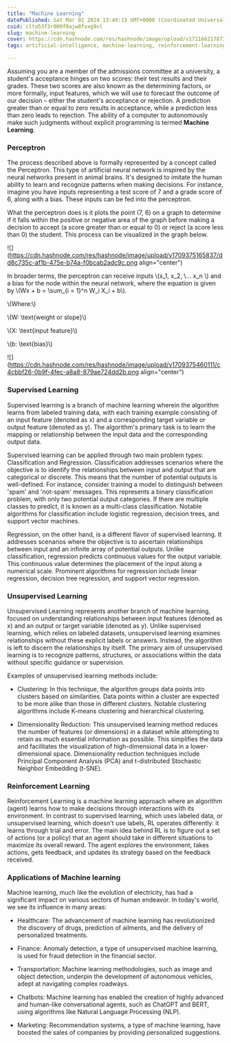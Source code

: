 ```yaml
---
title: "Machine Learning"
datePublished: Sat Mar 02 2024 13:49:13 GMT+0000 (Coordinated Universal Time)
cuid: clta53f2r000f0ajw8fvxg9vl
slug: machine-learning
cover: https://cdn.hashnode.com/res/hashnode/image/upload/v1711662178735/bced2686-bf63-4574-8e59-470fa1f5a0d0.jpeg
tags: artificial-intelligence, machine-learning, reinforcement-learning, supervised-learning, perceptron

---
```


Assuming you are a member of the admissions committee at a university, a student's acceptance hinges on two scores: their test results and their grades. These two scores are also known as the determining factors, or more formally, input features, which we will use to forecast the outcome of our decision – either the student's acceptance or rejection. A prediction greater than or equal to zero results in acceptance, while a prediction less than zero leads to rejection. The ability of a computer to autonomously make such judgments without explicit programming is termed **Machine Learning**.

### Perceptron

The process described above is formally represented by a concept called the Perceptron. This type of artificial neural network is inspired by the neural networks present in animal brains. It's designed to imitate the human ability to learn and recognize patterns when making decisions. For instance, imagine you have inputs representing a test score of 7 and a grade score of 6, along with a bias. These inputs can be fed into the perceptron.

What the perceptron does is it plots the point (7, 6) on a graph to determine if it falls within the positive or negative area of the graph before making a decision to accept (a score greater than or equal to 0) or reject (a score less than 0) the student. This process can be visualized in the graph below.

![](https://cdn.hashnode.com/res/hashnode/image/upload/v1709375165837/dd8c735c-af1b-475e-b74a-f0bcab2adc9c.png align="center")

In broader terms, the perceptron can receive inputs \\(x_1, x_2, \\... x_n \\) and a bias for the node within the neural network, where the equation is given by \\(Wx + b = \sum_{i = 1}^n W_i X_i + b\\).

\\(Where:\\)

\\(W: \text{weight or slope}\\)

\\(X: \text{input feature}\\)

\\(b: \text{bias}\\)

![](https://cdn.hashnode.com/res/hashnode/image/upload/v1709375460111/c4cbbf26-0b9f-4fec-a8a8-879ae724dd2b.png align="center")

### Supervised Learning

Supervised learning is a branch of machine learning wherein the algorithm learns from labeled training data, with each training example consisting of an input feature (denoted as x) and a corresponding target variable or output feature (denoted as y). The algorithm's primary task is to learn the mapping or relationship between the input data and the corresponding output data.

Supervised learning can be applied through two main problem types: Classification and Regression. Classification addresses scenarios where the objective is to identify the relationships between input and output that are categorical or discrete. This means that the number of potential outputs is well-defined. For instance, consider training a model to distinguish between 'spam' and 'not-spam' messages. This represents a binary classification problem, with only two potential output categories. If there are multiple classes to predict, it is known as a multi-class classification. Notable algorithms for classification include logistic regression, decision trees, and support vector machines.

Regression, on the other hand, is a different flavor of supervised learning. It addresses scenarios where the objective is to ascertain relationships between input and an infinite array of potential outputs. Unlike classification, regression predicts continuous values for the output variable. This continuous value determines the placement of the input along a numerical scale. Prominent algorithms for regression include linear regression, decision tree regression, and support vector regression.

### Unsupervised Learning

Unsupervised Learning represents another branch of machine learning, focused on understanding relationships between input features (denoted as x) and an output or target variable (denoted as y). Unlike supervised learning, which relies on labeled datasets, unsupervised learning examines relationships without these explicit labels or answers. Instead, the algorithm is left to discern the relationships by itself. The primary aim of unsupervised learning is to recognize patterns, structures, or associations within the data without specific guidance or supervision.

Examples of unsupervised learning methods include:

* Clustering: In this technique, the algorithm groups data points into clusters based on similarities. Data points within a cluster are expected to be more alike than those in different clusters. Notable clustering algorithms include K-means clustering and hierarchical clustering.
    
* Dimensionality Reduction: This unsupervised learning method reduces the number of features (or dimensions) in a dataset while attempting to retain as much essential information as possible. This simplifies the data and facilitates the visualization of high-dimensional data in a lower-dimensional space. Dimensionality reduction techniques include Principal Component Analysis (PCA) and t-distributed Stochastic Neighbor Embedding (t-SNE).
    

### Reinforcement Learning

Reinforcement Learning is a machine learning approach where an algorithm (agent) learns how to make decisions through interactions with its environment. In contrast to supervised learning, which uses labeled data, or unsupervised learning, which doesn't use labels, RL operates differently: it learns through trial and error. The main idea behind RL is to figure out a set of actions (or a policy) that an agent should take in different situations to maximize its overall reward. The agent explores the environment, takes actions, gets feedback, and updates its strategy based on the feedback received.

### Applications of Machine learning

Machine learning, much like the evolution of electricity, has had a significant impact on various sectors of human endeavor. In today's world, we see its influence in many areas:

* Healthcare: The advancement of machine learning has revolutionized the discovery of drugs, prediction of ailments, and the delivery of personalized treatments.
    
* Finance: Anomaly detection, a type of unsupervised machine learning, is used for fraud detection in the financial sector.
    
* Transportation: Machine learning methodologies, such as image and object detection, underpin the development of autonomous vehicles, adept at navigating complex roadways.
    
* Chatbots: Machine learning has enabled the creation of highly advanced and human-like conversational agents, such as ChatGPT and BERT, using algorithms like Natural Language Processing (NLP).
    
* Marketing: Recommendation systems, a type of machine learning, have boosted the sales of companies by providing personalized suggestions.